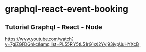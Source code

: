 # graphql-react-event-booking

## Tutorial Graphql - React - Node

https://www.youtube.com/watch?v=7giZGFDGnkc&amp;list=PL55RiY5tL51rG1x02Yyj93iypUuHYXcB_ 
